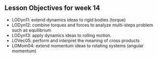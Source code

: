 ## Lesson Objectives for week 14

* LODyn11: extend dynamics ideas to rigid bodies (torque) 
* LODyn12: combine torques and forces to analyze multi-steps problem such as equilibrium
* LODyn13: apply dynamics ideas to rolling motion.
* LOVec05: perform and interpret the meaning of cross products
* LOMom04: extend momentum ideas to rotating systems (angular momentum)



